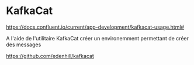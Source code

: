 # KafkaCat

https://docs.confluent.io/current/app-development/kafkacat-usage.html#

A l'aide de l'utilitaire KafkaCat créer un environemment permettant de créer des messages 

https://github.com/edenhill/kafkacat

